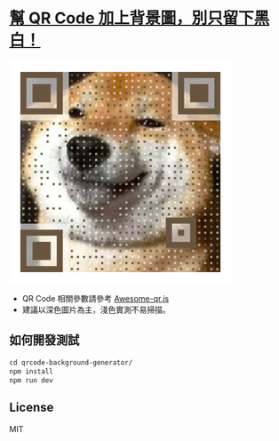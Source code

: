 # [幫 QR Code 加上背景圖，別只留下黑白！](https://nijialin.com/)

![](https://github.com/louis70109/qrcode-background-generator/blob/main/qrcode.png?raw=true)

- QR Code 相關參數請參考 [Awesome-qr.js](https://github.com/SumiMakito/Awesome-qr.js/blob/master/README.md)
- 建議以深色圖片為主，淺色實測不易掃描。

## 如何開發測試

```
cd qrcode-background-generator/
npm install
npm run dev
```

## License

MIT
